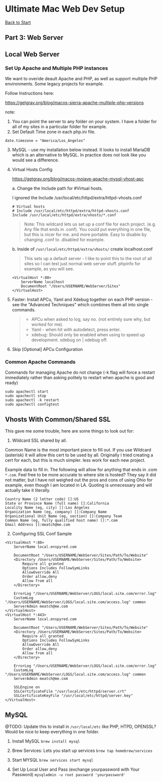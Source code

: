 # Ultimate Mac Web Dev Setup

[Back to Start](readme.md)

## Part 3: Web Server

## Local Web Server

### Set Up Apache and Multiple PHP instances
We want to overide deault Apache and PHP, as well as support multiple PHP environments. Some legacy projects for example.

Follow Instructions here:

https://getgrav.org/blog/macos-sierra-apache-multiple-php-versions

note:
1. You can point the server to any folder on your system. I have a folder for all of my sites in a particular folder for example.
2. Set Default Time zone in each php.ini file.

```
date.timezone = "America/Los_Angeles"
```

3. MySQL - use my installation below instead.
It looks to install MariaDB which is an alternative to MySQL. In practice does not look like you would see a difference.

4. Virtual Hosts Config

    https://getgrav.org/blog/macos-mojave-apache-mysql-vhost-apc

    a. Change the Include path for #Virtual hosts.

    I ignored the Include /usr/local/etc/httpd/extra/httpd-vhosts.conf

    ```
    # Virtual hosts
    # Include /usr/local/etc/httpd/extra/httpd-vhosts.conf
    Include /usr/local/etc/httpd/extra/vhosts/*.conf
    ```

    > Note: This wildcard lets us set up a conf file for each project. (e.g. Any file that ends in .conf).
    > You could put everything in one file, but this is nicer for me. and more portable.
    > Easy to disable by changing .conf to .disabled for example.

    b. Inside of `/usr/local/etc/httpd/extra/vhosts/` create localhost.conf

    > This sets up a default server  - I like to point this to the root of all sites so I can test just normal web server stuff. phpinfo for example, as you will see.

    ```
    <VirtualHost *:80>
        ServerName localhost
        DocumentRoot "/Users/USERNAME/WebServer/Sites"
    </VirtualHost>
    ```

5. Faster: Install APCu, Yaml and Xdebug together on each PHP version - see the "Advanced Techniques" which combines them all into single commands.

    > * APCu when asked to log, say no. (not entirely sure why, but worked for me).
    > * Yaml - when hit with autodetect, press enter.
    > * xdebug: Should only be enabled when using to speed up development. xdebug on | xdebug off.

6. Skip [Optional] APCu Configuration

### Common Apache Commands
Commands for managing Apache do not change (-k flag will force a restart immediately rather than asking politely to restart when apache is good and ready)
```
sudo apachectl start
sudo apachectl stop
sudo apachectl -k restart
sudo apachectl configtest
```

## Vhosts With Common/Shared SSL

This gave me some trouble, here are some things to look out for:

1. Wildcard SSL shared by all.

Common Name is the most important piece to fill out. If you use Wildcard (asterisk) it will allow this cert to be used by all.
Originally I tried creating a cert for each, but this is much simpler. less work for each new project.

Example data to fill in. The following will allow for anything that ends in .com `*.com`. Feel free to be more accurate to where site is hosted? They say it did not matter, but I have not weighed out the pros and cons of using Ohio for example, even though I am located in LA. Quoting is unnecessary and will actually take it literally.

```
Country Name (2 letter code) []:US
State or Province Name (full name) []:California
Locality Name (eg, city) []:Los Angeles
Organization Name (eg, company) []:Company Name
Organizational Unit Name (eg, section) []:Company Team
Common Name (eg, fully qualified host name) []:*.com
Email Address []:meatch@me.com
```

2. Configuring SSL Conf Sample

```
<VirtualHost *:80>
    ServerName local.enspyred.com

    DocumentRoot "/Users/USERNAME/WebServer/Sites/Path/To/Website"
    <Directory /Users/USERNAME/WebServer/Sites/Path/To/Website>
        Require all granted
        Options Includes FollowSymLinks
        AllowOverride All
        Order allow,deny
        Allow from all
    </Directory>

    ErrorLog "/Users/USERNAME/WebServer/LOGS/local.site.com/error.log"
    CustomLog "/Users/USERNAME/WebServer/LOGS/local.site.com/access.log" common
    ServerAdmin meatch@me.com
</VirtualHost>
<VirtualHost *:443>
    ServerName local.enspyred.com

    DocumentRoot "/Users/USERNAME/WebServer/Sites/Path/To/Website"
    <Directory /Users/USERNAME/WebServer/Sites/Path/To/Website>
        Require all granted
        Options Includes FollowSymLinks
        AllowOverride All
        Order allow,deny
        Allow from all
    </Directory>

    ErrorLog "/Users/USERNAME/WebServer/LOGS/local.site.com/error.log"
    CustomLog "/Users/USERNAME/WebServer/LOGS/local.site.com/access.log" common
    ServerAdmin meatch@me.com

    SSLEngine on
    SSLCertificateFile "/usr/local/etc/httpd/server.crt"
    SSLCertificateKeyFile "/usr/local/etc/httpd/server.key"
</VirtualHost>
```


## MySQL

@TODO: Update this to install in `/usr/local/etc` like PHP, HTPD, OPENSSL? Would be nice to keep everything in one folder.

1. Install MySQL
    `brew install mysql`

2. Brew Services: Lets you start up services
    `brew tap homebrew/services`

3. Start MYSQL
    `brew services start mysql`

4. Set Up Local User and Pass (exchange yourpassword with Your Password)
    `mysqladmin -u root password 'yourpassword'`
